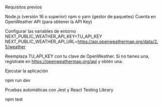 Requisitos previos

 Node.js (versión 16 o superior)
 npm o yarn (gestor de paquetes)
 Cuenta en OpenWeather API (para obtener la API Key)

Configurar las variables de entorno
NEXT_PUBLIC_WEATHER_API_KEY=TU_API_KEY
NEXT_PUBLIC_WEATHER_API_URL=https://api.openweathermap.org/data/2.5/weather

Reemplaza TU_API_KEY con tu clave de OpenWeather. Si no tienes una, regístrate en https://openweathermap.org/api y obtén una.

Ejecutar la aplicación

  npm run dev
  
Pruebas automáticas con Jest y React Testing Library

npm test
